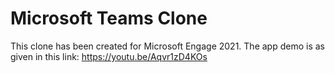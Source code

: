 # Microsoft Teams Clone
This clone has been created for Microsoft Engage 2021.
The app demo is as given in this link: https://youtu.be/Aqvr1zD4KOs
